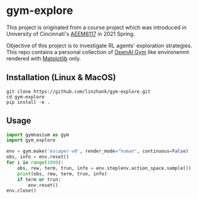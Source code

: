 # gym-explore

This project is originated from a course project which was introduced in
University of Cincinnati's
[AEEM6117](https://www.coursicle.com/uc/courses/AEEM/6117/) in 2021 Spring.

Objective of this project is to investigate RL agents' exploration strategies.
This repo contains a personal collection of 
[OpenAI Gym](https://github.com/openai/gym) like environemnt rendered with 
[Matplotlib](https://matplotlib.org/) only.

## Installation (Linux & MacOS)
```shell
git clone https://github.com/linzhank/gym-explore.git
cd gym-explore
pip install -e .
```

## Usage

```python
import gymnasium as gym
import gym_explore

env = gym.make('escaper-v0', render_mode="human", continuous=False)
obs, info = env.reset()
for i in range(1000):
    obs, rew, term, trun, info = env.step(env.action_space.sample())
    print(obs, rew, term, trun, info)
    if term or trun:
        env.reset()
env.close()
```
